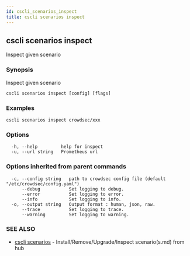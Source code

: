 ```yaml
---
id: cscli_scenarios_inspect
title: cscli scenarios inspect
---
```

## cscli scenarios inspect

Inspect given scenario

### Synopsis

Inspect given scenario

```
cscli scenarios inspect [config] [flags]
```

### Examples

```
cscli scenarios inspect crowdsec/xxx
```

### Options

```
  -h, --help         help for inspect
  -u, --url string   Prometheus url
```

### Options inherited from parent commands

```
  -c, --config string   path to crowdsec config file (default "/etc/crowdsec/config.yaml")
      --debug           Set logging to debug.
      --error           Set logging to error.
      --info            Set logging to info.
  -o, --output string   Output format : human, json, raw.
      --trace           Set logging to trace.
      --warning         Set logging to warning.
```

### SEE ALSO

* [cscli scenarios](/cscli/cscli_scenarios)	 - Install/Remove/Upgrade/Inspect scenario(s.md) from hub

